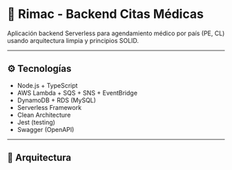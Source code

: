 # 🏥 Rimac - Backend Citas Médicas

Aplicación backend Serverless para agendamiento médico por país (PE, CL) usando arquitectura limpia y principios SOLID.

---

## ⚙️ Tecnologías

- Node.js + TypeScript
- AWS Lambda + SQS + SNS + EventBridge
- DynamoDB + RDS (MySQL)
- Serverless Framework
- Clean Architecture
- Jest (testing)
- Swagger (OpenAPI)

---

## 📐 Arquitectura

